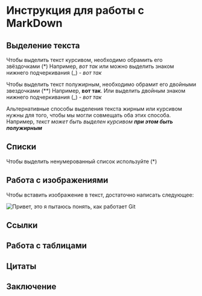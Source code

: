 # Инструкция для работы с MarkDown

## Выделение текста 
Чтобы выделить текст курсивом, необходимо обрамить его звёздочками (*) Например, *вот так* или можно выделить знаком нижнего подчеркивания (_) - _вот так_

Чтобы выделить текст полужирным, необходимо обрамит его двойными звездочками (**) Например, **вот так**. Или выделить двойным знаком нижнего подчеркивания (_) - _вот так_

Альтернативные способы выделения текста жирным или курсивом нужны для того, чтобы мы могли совмещать оба этих способа. Например, _текст может быть выделен курсивом **при этом быть полужирным**_

## Списки
Чтобы выделить ненумерованный список используйте (*)

## Работа с изображениями 
Чтобы вставить изображение в текст, достаточно написать следующее: 

![Привет, это я пытаюсь понять, как работает Git](1.jpg)
## Ссылки

## Работа с таблицами 

## Цитаты

## Заключение
